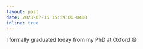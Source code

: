 ```yaml
---
layout: post
date: 2023-07-15 15:59:00-0400
inline: true
---
```


I formally graduated today from my PhD at Oxford :smile:
